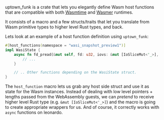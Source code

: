 uptown_funk is a crate that lets you elegantly define Wasm host functions that are compatible with both
[Wasmtime](https://github.com/bytecodealliance/wasmtime) and [Wasmer](https://github.com/wasmerio/wasmer)
runtimes.

It consists of a macro and a few structs/traits that let you translate from Wasm primitive types to higher
level Rust types, and back.

Lets look at an example of a host function definition using `uptown_funk`:

```rust
#[host_functions(namespace = "wasi_snapshot_preview1")]
impl WasiState {
    async fn fd_pread(&mut self, fd: u32, iovs: &mut [IoSliceMut<'_>], offset: Filesize) -> (Status, u32) {
        // ...
    }

    // .. Other functions depending on the WasiState struct.
}
```

The `host_function` macro lets us grab any host side struct and use it as state for the Wasm instances.
Instead of dealing with low level pointers + lengths passed from the WebAssembly guests, we can _pretend_
to receive higher level Rust type (e.g. `&mut [IoSliceMut<'_>]`) and the macro is going to create
appropriate wrappers for us. And of course, it correctly works with `async` functions on leonardo.
